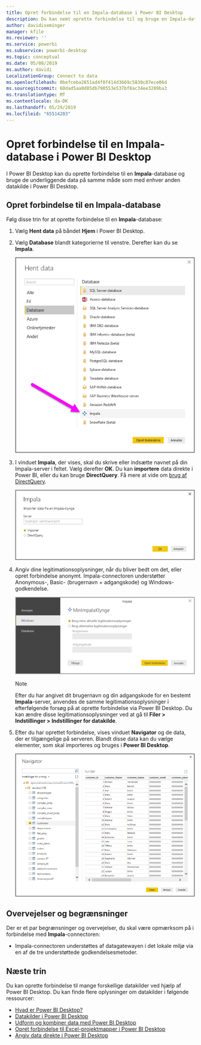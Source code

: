 ```yaml
---
title: Opret forbindelse til en Impala-database i Power BI Desktop
description: Du kan nemt oprette forbindelse til og bruge en Impala-database i Power BI Desktop
author: davidiseminger
manager: kfile
ms.reviewer: ''
ms.service: powerbi
ms.subservice: powerbi-desktop
ms.topic: conceptual
ms.date: 05/08/2019
ms.author: davidi
LocalizationGroup: Connect to data
ms.openlocfilehash: 0befceba2651ad4f8f414d3669c5830c07ece06d
ms.sourcegitcommit: 60dad5aa0d85db790553e537bf8ac34ee3289ba3
ms.translationtype: MT
ms.contentlocale: da-DK
ms.lasthandoff: 05/29/2019
ms.locfileid: "65514203"
---
```

# <a name="connect-to-an-impala-database-in-power-bi-desktop"></a>Opret forbindelse til en Impala-database i Power BI Desktop
I Power BI Desktop kan du oprette forbindelse til en **Impala**-database og bruge de underliggende data på samme måde som med enhver anden datakilde i Power BI Desktop.

## <a name="connect-to-an-impala-database"></a>Opret forbindelse til en Impala-database
Følg disse trin for at oprette forbindelse til en **Impala**-database: 

1. Vælg **Hent data** på båndet **Hjem** i Power BI Desktop. 

2. Vælg **Database** blandt kategorierne til venstre. Derefter kan du se **Impala**.

    ![Hent data](media/desktop-connect-impala/connect_impala_2.png)

3. I vinduet **Impala**, der vises, skal du skrive eller indsætte navnet på din Impala-server i feltet. Vælg derefter **OK**. Du kan **importere** data direkte i Power BI, eller du kan bruge **DirectQuery**. Få mere at vide om [brug af DirectQuery](desktop-use-directquery.md).

    ![Impala-vindue](media/desktop-connect-impala/connect_impala_3a.png)

4. Angiv dine legitimationsoplysninger, når du bliver bedt om det, eller opret forbindelse anonymt. Impala-connectoren understøtter Anonymous-, Basic- (brugernavn + adgangskode) og Windows-godkendelse.

    ![Impala-connector](media/desktop-connect-impala/connect_impala_4.png)

    > [!NOTE]
    > Efter du har angivet dit brugernavn og din adgangskode for en bestemt **Impala**-server, anvendes de samme legitimationsoplysninger i efterfølgende forsøg på at oprette forbindelse via Power BI Desktop. Du kan ændre disse legitimationsoplysninger ved at gå til **Filer > Indstillinger > Indstillinger for datakilde**.


5. Efter du har oprettet forbindelse, vises vinduet **Navigator** og de data, der er tilgængelige på serveren. Blandt disse data kan du vælge elementer, som skal importeres og bruges i **Power BI Desktop**.

    ![Vinduet Navigator](media/desktop-connect-impala/connect_impala_5.png)

## <a name="considerations-and-limitations"></a>Overvejelser og begrænsninger
Der er et par begrænsninger og overvejelser, du skal være opmærksom på i forbindelse med **Impala**-connectoren:

* Impala-connectoren understøttes af datagatewayen i det lokale miljø via en af de tre understøttede godkendelsesmetoder.

## <a name="next-steps"></a>Næste trin
Du kan oprette forbindelse til mange forskellige datakilder ved hjælp af Power BI Desktop. Du kan finde flere oplysninger om datakilder i følgende ressourcer:

* [Hvad er Power BI Desktop?](desktop-what-is-desktop.md)
* [Datakilder i Power BI Desktop](desktop-data-sources.md)
* [Udform og kombiner data med Power BI Desktop](desktop-shape-and-combine-data.md)
* [Opret forbindelse til Excel-projektmapper i Power BI Desktop](desktop-connect-excel.md)   
* [Angiv data direkte i Power BI Desktop](desktop-enter-data-directly-into-desktop.md)   

